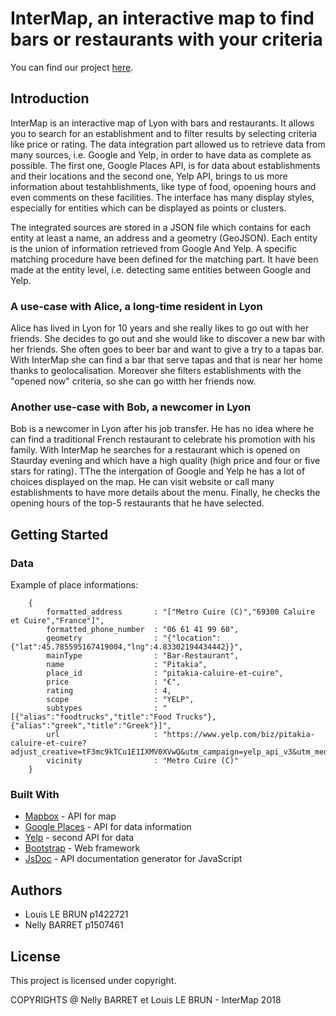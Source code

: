 # InterMap, an interactive map to find bars or restaurants with your criteria

You can find our project [here](http://nellybarret.fr/projets/interactiveMapLyon/index.php).

## Introduction

InterMap is an interactive map of Lyon with bars and restaurants. It allows you to search for an establishment and to filter results by selecting criteria like price or rating. The data integration part allowed us to retrieve data from many sources, i.e. Google and Yelp, in order to have data as complete as possible. The first one, Google Places API, is for data about establishments and their locations and the second one, Yelp API, brings to us more information about testahblishments, like type of food, opoening hours and even comments on these facilities. The interface has many display styles, especially for entities which can be displayed as points or clusters.

The integrated sources are stored in a JSON file which contains for each entity at least a name, an address and a geometry (GeoJSON). Each entity is the union of information retrieved from Google And Yelp. A specific matching procedure have been defined for the matching part. It have been made at the entity level, i.e. detecting same entities between Google and Yelp. 

### A use-case with Alice, a long-time resident in Lyon

Alice has lived in Lyon for 10 years and she really likes to go out with her friends. She decides to go out and she would like to discover a new bar with her friends. She often goes to beer bar and want to give a try to a tapas bar. With InterMap she can find a bar that serve tapas and that is near her home thanks to geolocalisation. Moreover she filters establishments with the "opened now" criteria, so she can go witth her friends now.

### Another use-case with Bob, a newcomer in Lyon

Bob is a newcomer in Lyon after his job transfer. He has no idea where he can find a traditional French restaurant to celebrate his promotion with his family. With InterMap he searches for a restaurant which is opened on Staurday evening and which have a high quality (high price and four or five stars for rating). TThe the intergation of Google and Yelp he has a lot of choices displayed on the map. He can visit website or call many establishments to have more details about the menu. Finally, he checks the opening hours of the top-5 restaurants that he have selected. 

## Getting Started

### Data
Example of place informations:
```
    {
        formatted_address       : "["Metro Cuire (C)","69300 Caluire et Cuire","France"]",
        formatted_phone_number  : "06 61 41 99 60",
        geometry                : "{"location":{"lat":45.785595167419004,"lng":4.83302194434442}}",
        mainType                : "Bar-Restaurant",
        name                    : "Pitakia",
        place_id                : "pitakia-caluire-et-cuire",
        price                   : "€",
        rating                  : 4,
        scope                   : "YELP",
        subtypes                : "[{"alias":"foodtrucks","title":"Food Trucks"},{"alias":"greek","title":"Greek"}]",
        url                     : "https://www.yelp.com/biz/pitakia-caluire-et-cuire?adjust_creative=tF3mc9kTCu1E1IXMV0XVwQ&utm_campaign=yelp_api_v3&utm_medium=api_v3_business_search&utm_source=tF3mc9kTCu1E1IXMV0XVwQ",
        vicinity                : "Metro Cuire (C)"
    }
```
### Built With

* [Mapbox](https://www.mapbox.com/) - API for map
* [Google Places](https://developers.google.com/places/) - API for data information
* [Yelp](https://www.yelp.com/) - second API for data
* [Bootstrap](https://getbootstrap.com/) - Web framework
* [JsDoc](http://usejsdoc.org/) - API documentation generator for JavaScript

## Authors

* Louis LE BRUN   p1422721
* Nelly BARRET    p1507461

## License

This project is licensed under copyright.

COPYRIGHTS @ Nelly BARRET et Louis LE BRUN - InterMap 2018
